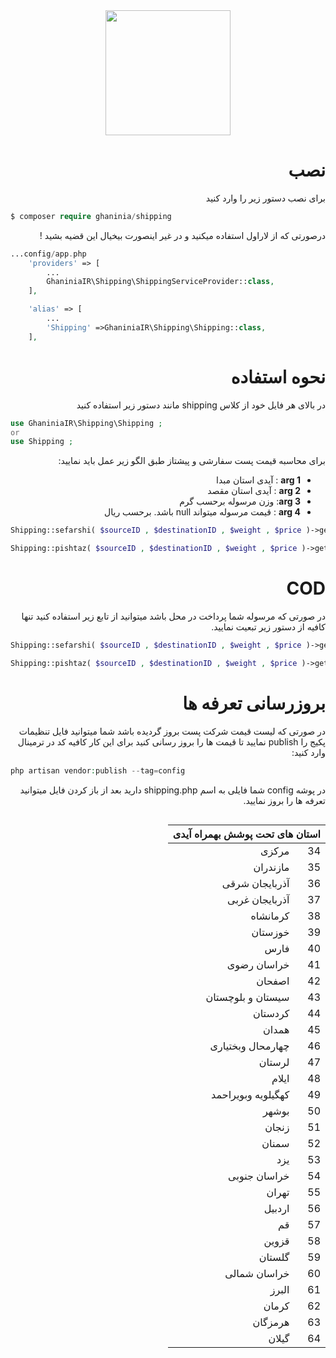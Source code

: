 <div align="center">
<img src="https://ghaninia.ir/filemanager/uploads/photos/1/iranpost.png" height="200"  />
</div>
<h1 dir="rtl">نصب</h1>
<p  dir="rtl">
برای نصب دستور زیر را وارد کنید
</p>

```php
$ composer require ghaninia/shipping
```

<p  dir="rtl">
درصورتی که از لاراول استفاده میکنید و در غیر اینصورت بیخیال این قضیه بشید !‌
</p>

```php
...config/app.php
    'providers' => [
        ...
        GhaniniaIR\Shipping\ShippingServiceProvider::class,
    ],

    'alias' => [
        ...
        'Shipping' =>GhaniniaIR\Shipping\Shipping::class,
    ],
```


<h1  dir="rtl">نحوه استفاده</h1>
<p  dir="rtl">
در بالای هر فایل خود از کلاس shipping   مانند دستور زیر استفاده کنید
</p>

```php
use GhaniniaIR\Shipping\Shipping ;
or 
use Shipping ;
```

<p dir="rtl">
برای محاسبه قیمت پست سفارشی و پیشتاز طبق الگو زیر عمل باید نمایید:
</p>

<ul dir="rtl">
    <li><b>arg 1</b> : آیدی استان مبدا</li>
    <li><b>arg 2</b> : آیدی استان مقصد</li>
    <li><b>arg 3</b>: وزن مرسوله برحسب گرم</li>
    <li><b>arg 4</b> : قیمت مرسوله میتواند null باشد. برحسب ریال</li>
</ul>

```php
Shipping::sefarshi( $sourceID , $destinationID , $weight , $price )->getPrice()

Shipping::pishtaz( $sourceID , $destinationID , $weight , $price )->getPrice()
```

<h1 dir="rtl">COD</h1>
<p dir="rtl">
    در صورتی که مرسوله شما پرداخت در محل باشد میتوانید از تابع زیر استفاده کنید تنها کافیه از دستور زیر تبعیت نمایید.
</p>

```php
Shipping::sefarshi( $sourceID , $destinationID , $weight , $price )->getPrice( true )

Shipping::pishtaz( $sourceID , $destinationID , $weight , $price )->getPrice( true )
```

<h1 dir="rtl">بروزرسانی تعرفه ها</h1>
<p dir="rtl">
    در صورتی که لیست قیمت شرکت پست بروز گردیده باشد شما میتوانید فایل  تنظیمات پکیج را publish نمایید تا قیمت ها را بروز رسانی کنید برای این کار کافیه کد در ترمینال وارد کنید:
</p>

```php
php artisan vendor:publish --tag=config
```

<p dir="rtl">
در پوشه config شما فایلی به اسم shipping.php  دارید بعد از باز کردن فایل میتوانید تعرفه ها را بروز نمایید.
</p>

<table dir="rtl" align="right">
    <thead >
        <tr>
            <th colspan="2">استان های تحت پوشش بهمراه آیدی</th>
        </tr>
    </thead>
    <tbody>
        <tr>
            <td>34</td>
            <td>مرکزی</td>
        </tr>
        <tr>
            <td>35</td>
            <td>مازندران</td>
        </tr>
        <tr>
            <td>36</td>
            <td>آذربایجان شرقی</td>
        </tr>
        <tr>
            <td>37</td>
            <td>آذربایجان غربی</td>
        </tr>
        <tr>
            <td>38</td>
            <td>کرمانشاه</td>
        </tr>
        <tr>
            <td>39</td>
            <td>خوزستان</td>
        </tr>
        <tr>
            <td>40</td>
            <td> فارس</td>
        </tr>
        <tr>
            <td>41</td>
            <td>خراسان رضوی</td>
        </tr>
        <tr>
            <td>42</td>
            <td>اصفحان</td>
        </tr>
        <tr>
            <td>43</td>
            <td>سیستان و بلوچستان</td>
        </tr>
        <tr>
            <td>44</td>
            <td>کردستان</td>
        </tr>
        <tr>
            <td>45</td>
            <td>همدان</td>
        </tr>
        <tr>
            <td>46</td>
            <td>چهارمحال وبختیاری</td>
        </tr>
        <tr>
            <td>47</td>
            <td>لرستان</td>
        </tr>
        <tr>
            <td>48</td>
            <td>ایلام</td>
        </tr>
        <tr>
            <td>49</td>
            <td> کهگیلویه وبویراحمد</td>
        </tr>
        <tr>
            <td>50</td>
            <td>بوشهر</td>
        </tr>
        <tr>
            <td>51</td>
            <td>زنجان</td>
        </tr>
        <tr>
            <td>52</td>
            <td>سمنان</td>
        </tr>
        <tr>
            <td>53</td>
            <td>یزد</td>
        </tr>
        <tr>
            <td>54</td>
            <td>خراسان جنوبی</td>
        </tr>
        <tr>
            <td>55</td>
            <td>تهران</td>
        </tr>
        <tr>
            <td>56</td>
            <td>اردبیل</td>
        </tr>
        <tr>
            <td>57</td>
            <td> قم </td>
        </tr>
        <tr>
            <td>58</td>
            <td>قزوین</td>
        </tr>
        <tr>
            <td>59</td>
            <td> گلستان </td>
        </tr>
        <tr>
            <td>60</td>
            <td>خراسان شمالی</td>
        </tr>
        <tr>
            <td>61</td>
            <td>البرز  </td>
        </tr>
        <tr>
            <td>62</td>
            <td>کرمان </td>
        </tr>
        <tr>
            <td>63</td>
            <td>هرمزگان </td>
        </tr>
        <tr>
            <td>64</td>
            <td>گیلان</td>
        </tr>
    </tbody>
</table>